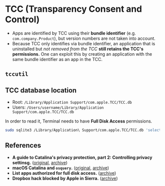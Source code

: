 # TCC (Transparency Consent and Control)

- Apps are identified by TCC using their **bundle identifier** (e.g.
  `com.company.Product`), but version numbers are not taken into account.
-  Because TCC only identifies via bundle identifier, an application that is
   uninstalled but _not removed from the TCC_ **still retains the TCC's
   permissions.** One can exploit this by creating an application with the same
   bundle identifier as an app in the TCC.

## `tccutil`

## TCC database location

- Root: `/Library/Application Support/com.apple.TCC/TCC.db`
- Users: `/Users/username/Library/Application Support/com.apple.TCC/TCC.db`

In order to read it, Terminal needs to have **Full Disk Access** permissions.

```bash
sudo sqlite3 /Library/Application\ Support/com.apple.TCC/TCC.db 'select * from access'
```

## References
- **A guide to Catalina's privacy protection, part 2: Controlling privacy settinsg.** ([original](https://eclecticlight.co/2020/01/15/a-guide-to-catalinas-privacy-protection-2-controlling-privacy-settings/), [archive](https://archive.is/32JzX))
- **macOS Catalina and `osquery`.** ([original](https://blog.kolide.com/macos-catalina-osquery-a6753dc3c35c), [archive](https://archive.is/I6cWN))
- **List apps authorized for full disk access.** ([archive](https://archive.is/buUPP))
- **Dropbox hack blocked by Apple in Sierra.** ([archive](https://archive.is/k1lJH))
